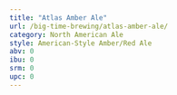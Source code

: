 ```yaml
---
title: "Atlas Amber Ale"
url: /big-time-brewing/atlas-amber-ale/
category: North American Ale
style: American-Style Amber/Red Ale
abv: 0
ibu: 0
srm: 0
upc: 0
---
```


